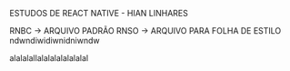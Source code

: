 ESTUDOS DE REACT NATIVE - HIAN LINHARES


RNBC -> ARQUIVO PADRÃO 
RNSO -> ARQUIVO PARA FOLHA DE ESTILO 
 ndwndiwidiwnidniwndw


alalalallalalalalalalalal